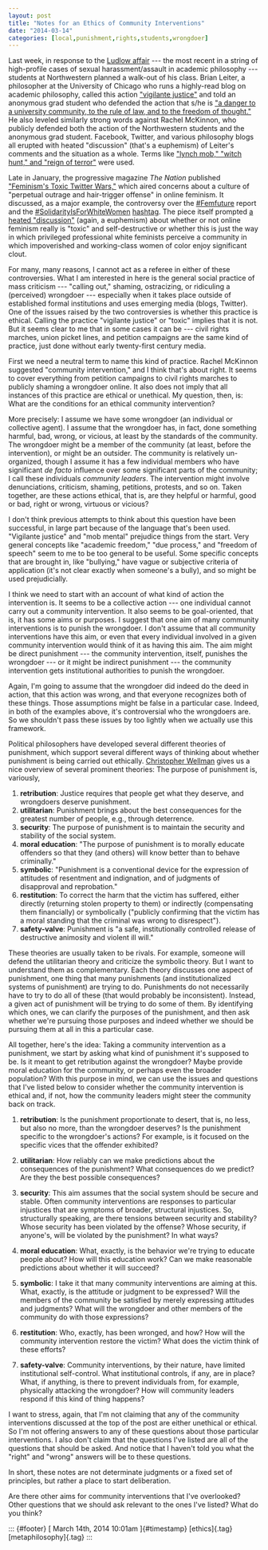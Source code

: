 ```yaml
---
layout: post
title: "Notes for an Ethics of Community Interventions"
date: "2014-03-14"
categories: [local,punishment,rights,students,wrongdoer]
---
```



Last week, in response to the [Ludlow affair](http://www.chicagotribune.com/news/local/suburbs/evanston_skokie_morton_grove/chi-northwestern-professor-not-to-teach-rest-of-quarter-20140305,0,5859112.story) --- the most recent in a string of high-profile cases of sexual harassment/assault in academic philosophy --- students at Northwestern planned a walk-out of his class. Brian Leiter, a philosopher at the University of Chicago who runs a highly-read blog on academic philosophy, called this action ["vigilante justice"](http://leiterreports.typepad.com/blog/2014/03/vigilante-justice-triumphs-at-northwestern.html) and told an anonymous grad student who defended the action that s/he is ["a danger to a university community, to the rule of law, and to the freedom of thought."](http://feministphilosophers.wordpress.com/2014/03/06/on-ludlow-northwestern-and-the-ethics-of-teaching/#comment-95591) He also leveled similarly strong words against Rachel McKinnon, who publicly defended both the action of the Northwestern students and the anonymous grad student. Facebook, Twitter, and various philosophy blogs all erupted with heated "discussion" (that's a euphemism) of Leiter's comments and the situation as a whole. Terms like ["lynch mob," "witch hunt," and "reign of terror"](http://feministphilosophers.wordpress.com/2014/03/10/philosophys-moral-panic/) were used.

Late in January, the progressive magazine *The Nation* published ["Feminism's Toxic Twitter Wars,"](http://www.thenation.com/article/178140/feminisms-toxic-twitter-wars) which aired concerns about a culture of "perpetual outrage and hair-trigger offense" in online feminism. It discussed, as a major example, the controversy over the [\#Femfuture](http://bcrw.barnard.edu/publications/femfuture-online-revolution/) report and the [\#SolidarityIsForWhiteWomen](http://jezebel.com/our-favorite-solidarityisforwhitewomen-tweets-1125272401) [hashtag](https://twitter.com/search?q=%23solidarityisforwhitewomen&src=typd&f=realtime). The piece itself prompted [a heated "discussion"](http://www.npr.org/blogs/codeswitch/2014/02/06/272455489/mean-girls-online-can-we-draw-a-line-in-social-media) (again, a euphemism) about whether or not online feminism really is "toxic" and self-destructive or whether this is just the way in which privileged professional white feminists perceive a community in which impoverished and working-class women of color enjoy significant clout.

For many, many reasons, I cannot act as a referee in either of these controversies. What I am interested in here is the general social practice of mass criticism --- "calling out," shaming, ostracizing, or ridiculing a (perceived) wrongdoer --- especially when it takes place outside of established formal institutions and uses emerging media (blogs, Twitter). One of the issues raised by the two controversies is whether this practice is ethical. Calling the practice "vigilante justice" or "toxic" implies that it is not. But it seems clear to me that in some cases it can be --- civil rights marches, union picket lines, and petition campaigns are the same kind of practice, just done without early twenty-first century media.

First we need a neutral term to name this kind of practice. Rachel McKinnon suggested "community intervention," and I think that's about right. It seems to cover everything from petition campaigns to civil rights marches to publicly shaming a wrongdoer online. It also does not imply that all instances of this practice are ethical or unethical. My question, then, is: What are the conditions for an ethical community intervention?

More precisely: I assume we have some wrongdoer (an individual or collective agent). I assume that the wrongdoer has, in fact, done something harmful, bad, wrong, or vicious, at least by the standards of the community. The wrongdoer might be a member of the community (at least, before the intervention), or might be an outsider. The community is relatively un-organized, though I assume it has a few individual members who have significant *de facto* influence over some significant parts of the community; I call these individuals *community leaders*. The intervention might involve denunciations, criticism, shaming, petitions, protests, and so on. Taken together, are these actions ethical, that is, are they helpful or harmful, good or bad, right or wrong, virtuous or vicious?

I don't think previous attempts to think about this question have been successful, in large part because of the language that's been used. "Vigilante justice" and "mob mental" prejudice things from the start. Very general concepts like "academic freedom," "due process," and "freedom of speech" seem to me to be too general to be useful. Some specific concepts that are brought in, like "bullying," have vague or subjective criteria of application (it's not clear exactly when someone's a bully), and so might be used prejudicially.

I think we need to start with an account of what kind of action the intervention is. It seems to be a collective action --- one individual cannot carry out a community intervention. It also seems to be goal-oriented, that is, it has some aims or purposes. I suggest that one aim of many community interventions is to punish the wrongdoer. I don't assume that all community interventions have this aim, or even that every individual involved in a given community intervention would think of it as having this aim. The aim might be direct punishment --- the community intervention, itself, punishes the wrongdoer --- or it might be indirect punishment --- the community intervention gets institutional authorities to punish the wrongdoer.

Again, I'm going to assume that the wrongdoer did indeed do the deed in action, that this action was wrong, and that everyone recognizes both of these things. Those assumptions might be false in a particular case. Indeed, in both of the examples above, it's controversial who the wrongdoers are. So we shouldn't pass these issues by too lightly when we actually use this framework.

Political philosophers have developed several different theories of punishment, which support several different ways of thinking about whether punishment is being carried out ethically. [Christopher Wellman](http://www.jstor.org/discover/10.2307/3810992?uid=2&uid=4&sid=21103725474373) gives us a nice overview of several prominent theories: The purpose of punishment is, variously,

1.  **retribution**: Justice requires that people get what they deserve, and wrongdoers deserve punishment.
2.  **utilitarian**: Punishment brings about the best consequences for the greatest number of people, e.g., through deterrence.
3.  **security**: The purpose of punishment is to maintain the security and stability of the social system.
4.  **moral education**: "The purpose of punishment is to morally educate offenders so that they (and others) will know better than to behave criminally."
5.  **symbolic**: "Punishment is a conventional device for the expression of attitudes of resentment and indignation, and of judgments of disapproval and reprobation."
6.  **restitution**: To correct the harm that the victim has suffered, either directly (returning stolen property to them) or indirectly (compensating them financially) or symbolically ("publicly confirming that the victim has a moral standing that the criminal was wrong to disrespect").
7.  **safety-valve**: Punishment is "a safe, institutionally controlled release of destructive animosity and violent ill will."

These theories are usually taken to be rivals. For example, someone will defend the utilitarian theory and criticize the symbolic theory. But I want to understand them as complementary. Each theory discusses one aspect of punishment, one thing that many punishments (and institutionalized systems of punishment) are trying to do. Punishments do not necessarily have to try to do all of these (that would probably be inconsistent). Instead, a given act of punishment will be trying to do some of them. By identifying which ones, we can clarify the purposes of the punishment, and then ask whether we're pursuing those purposes and indeed whether we should be pursuing them at all in this a particular case.

All together, here's the idea: Taking a community intervention as a punishment, we start by asking what kind of punishment it's supposed to be. Is it meant to get retribution against the wrongdoer? Maybe provide moral education for the community, or perhaps even the broader population? With this purpose in mind, we can use the issues and questions that I've listed below to consider whether the community intervention is ethical and, if not, how the community leaders might steer the community back on track.

1.  **retribution**: Is the punishment proportionate to desert, that is, no less, but also no more, than the wrongdoer deserves? Is the punishment specific to the wrongdoer's actions? For example, is it focused on the specific vices that the offender exhibited?

2.  **utilitarian**: How reliably can we make predictions about the consequences of the punishment? What consequences do we predict? Are they the best possible consequences?

3.  **security**: This aim assumes that the social system should be secure and stable. Often community interventions are responses to particular injustices that are symptoms of broader, structural injustices. So, structurally speaking, are there tensions between security and stability? Whose security has been violated by the offense? Whose security, if anyone's, will be violated by the punishment? In what ways?

4.  **moral education**: What, exactly, is the behavior we're trying to educate people about? How will this education work? Can we make reasonable predictions about whether it will succeed?

5.  **symbolic**: I take it that many community interventions are aiming at this. What, exactly, is the attitude or judgment to be expressed? Will the members of the community be satisfied by merely expressing attitudes and judgments? What will the wrongdoer and other members of the community do with those expressions?

6.  **restitution**: Who, exactly, has been wronged, and how? How will the community intervention restore the victim? What does the victim think of these efforts?

7.  **safety-valve**: Community interventions, by their nature, have limited institutional self-control. What institutional controls, if any, are in place? What, if anything, is there to prevent individuals from, for example, physically attacking the wrongdoer? How will community leaders respond if this kind of thing happens?

I want to stress, again, that I'm not claiming that any of the community interventions discussed at the top of the post are either unethical or ethical. So I'm not offering answers to any of these questions about those particular interventions. I also don't claim that the questions I've listed are all of the questions that should be asked. And notice that I haven't told you what the "right" and "wrong" answers will be to these questions.

In short, these notes are not determinate judgments or a fixed set of principles, but rather a place to start deliberation.

Are there other aims for community interventions that I've overlooked? Other questions that we should ask relevant to the ones I've listed? What do you think?

::: {#footer}
[ March 14th, 2014 10:01am ]{#timestamp} [ethics]{.tag} [metaphilosophy]{.tag}
:::





